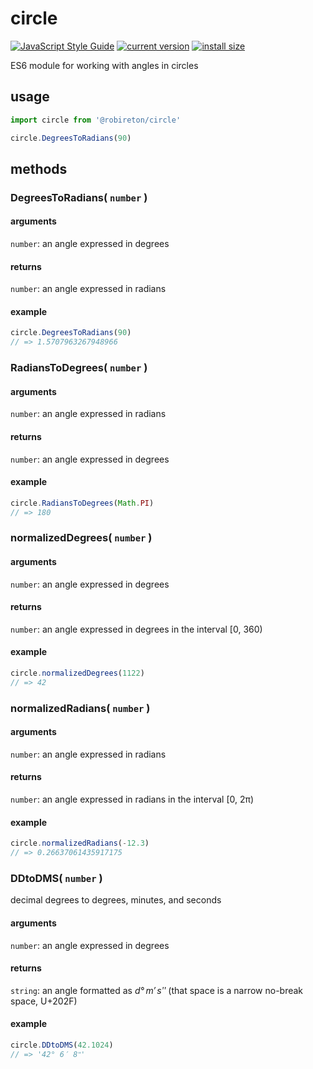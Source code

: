 # circle

[![JavaScript Style Guide](https://img.shields.io/badge/code_style-standard-brightgreen.svg)](https://standardjs.com)
[![current version](https://img.shields.io/npm/v/@robireton/circle)](https://www.npmjs.com/package/@robireton/circle)
[![install size](https://packagephobia.com/badge?p=@robireton/circle)](https://packagephobia.com/result?p=@robireton/circle)


ES6 module for working with angles in circles

## usage
```js
import circle from '@robireton/circle'

circle.DegreesToRadians(90)
```

## methods

### DegreesToRadians( `number` )

#### arguments
`number`: an angle expressed in degrees

#### returns
`number`: an angle expressed in radians

#### example
```js
circle.DegreesToRadians(90)
// => 1.5707963267948966
```


### RadiansToDegrees( `number` )

#### arguments
`number`: an angle expressed in radians

#### returns
`number`: an angle expressed in degrees

#### example
```js
circle.RadiansToDegrees(Math.PI)
// => 180
```


### normalizedDegrees( `number` )

#### arguments
`number`: an angle expressed in degrees

#### returns
`number`: an angle expressed in degrees in the interval [0, 360)

#### example
```js
circle.normalizedDegrees(1122)
// => 42
```


### normalizedRadians( `number` )

#### arguments
`number`: an angle expressed in radians

#### returns
`number`: an angle expressed in radians in the interval [0, 2π)

#### example
```js
circle.normalizedRadians(-12.3)
// => 0.26637061435917175
```


### DDtoDMS( `number` )
decimal degrees to degrees, minutes, and seconds

#### arguments
`number`: an angle expressed in degrees

#### returns
`string`: an angle formatted as _d° m′ sʺ_ (that space is a narrow no-break space, U+202F)

#### example
```js
circle.DDtoDMS(42.1024)
// => '42° 6′ 8ʺ'
```
